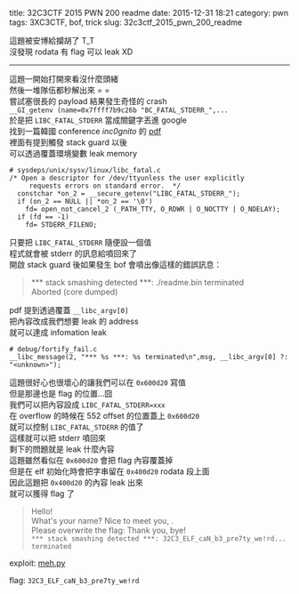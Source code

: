 title: 32C3CTF 2015 PWN 200 readme
date: 2015-12-31 18:21
category: pwn
tags: 3XC3CTF, bof, trick
slug: 32c3ctf_2015_pwn_200_readme

這題被安博給攔胡了 T\_T  
沒發現 rodata 有 flag 可以 leak XD  
* * *

這題一開始打開來看沒什麼頭緒  
然後一堆隊伍都秒解出來 = =  
嘗試塞很長的 payload 結果發生奇怪的 crash  
`__GI_getenv (name=0x7ffff7b9c26b "BC_FATAL_STDERR_",...`  
於是把 `LIBC_FATAL_STDERR` 當成關鍵字丟進 google  
找到一篇韓國 conference *inc0gnito* 的 [pdf](http://inc0gnito.com/Inc0gnito/ssp.pdf)  
裡面有提到觸發 stack guard 以後  
可以透過覆蓋環境變數 leak memory  

```
# sysdeps/unix/sysv/linux/libc_fatal.c
/* Open a descriptor for /dev/ttyunless the user explicitly
     requests errors on standard error.  */
  constchar *on_2 = __secure_getenv("LIBC_FATAL_STDERR_");
  if (on_2 == NULL || *on_2 == '\0')
    fd= open_not_cancel_2 (_PATH_TTY, O_RDWR | O_NOCTTY | O_NDELAY);
  if (fd == -1)
    fd= STDERR_FILENO;
```

只要把 `LIBC_FATAL_STDERR` 隨便設一個值  
程式就會被 stderr 的訊息給噴回來了  
開啟 stack guard 後如果發生 bof 會噴出像這樣的錯誤訊息：
> \*\*\* stack smashing detected \*\*\*: ./readme.bin terminated  
> Aborted (core dumped)  

pdf 提到透過覆蓋 `__libc_argv[0]`  
把內容改成我們想要 leak 的 address  
就可以達成 infomation leak  

```
# debug/fortify_fail.c
__libc_message(2, "*** %s ***: %s terminated\n",msg, __libc_argv[0] ?: "<unknown>");
```

這題很好心也很壞心的讓我們可以在 `0x600d20` 寫值  
但是那邊也是 flag 的位置...囧  
我們可以把內容設成 `LIBC_FATAL_STDERR=xxx`  
在 overflow 的時候在 552 offset 的位置蓋上 `0x600d20`  
就可以控制 `LIBC_FATAL_STDERR` 的值了  
這樣就可以把 stderr 噴回來  
剩下的問題就是 leak 什麼內容  
這題雖然看似在 `0x600d20` 會把 flag 內容覆蓋掉  
但是在 elf 初始化時會把字串留在 `0x400d20` rodata 段上面  
因此這題把 `0x400d20` 的內容 leak 出來  
就可以獲得 flag 了  

> Hello!  
> What's your name? Nice to meet you, .  
> Please overwrite the flag: Thank you, bye!  
> `*** stack smashing detected ***: 32C3_ELF_caN_b3_pre7ty_we!rd... terminated`  

exploit: [meh.py]({filename}/exp/readme.py)  

flag: `32C3_ELF_caN_b3_pre7ty_we!rd`  
